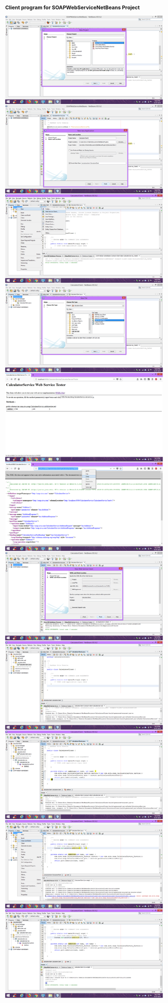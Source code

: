 ### Client program for SOAPWebServiceNetBeans Project
![](/screenshots/Client1.png)
![](/screenshots/Client2.png)
![](/screenshots/Client3.png)
![](/screenshots/Client4.png)
![](/screenshots/Client5.png)
![](/screenshots/Client6.png)
![](/screenshots/Client7.png)
![](/screenshots/Client8.png)
![](/screenshots/Client9.png)
![](/screenshots/Client10.png)
![](/screenshots/Client11.png)